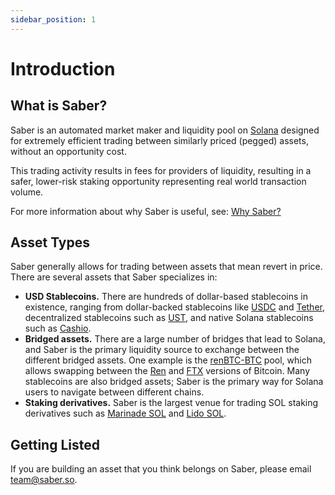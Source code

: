 ```yaml
---
sidebar_position: 1
---
```


# Introduction

## What is Saber?

Saber is an automated market maker and liquidity pool on [Solana](https://solana.com) designed for extremely efficient trading between similarly priced (pegged) assets, without an opportunity cost.

This trading activity results in fees for providers of liquidity, resulting in a safer, lower-risk staking opportunity representing real world transaction volume.

For more information about why Saber is useful, see: [Why Saber?](./why-saber)

## Asset Types

Saber generally allows for trading between assets that mean revert in price. There are several assets that Saber specializes in:

- **USD Stablecoins.** There are hundreds of dollar-based stablecoins in existence, ranging from dollar-backed stablecoins like [USDC](https://www.circle.com/en/usdc) and [Tether](https://tether.to/), decentralized stablecoins such as [UST](https://terra.money/), and native Solana stablecoins such as [Cashio](https://cashio.app).
- **Bridged assets.** There are a large number of bridges that lead to Solana, and Saber is the primary liquidity source to exchange between the different bridged assets. One example is the [renBTC-BTC](https://app.saber.so/#/pools/btc/deposit) pool, which allows swapping between the [Ren](https://renproject.io/) and [FTX](https://ftx.com) versions of Bitcoin. Many stablecoins are also bridged assets; Saber is the primary way for Solana users to navigate between different chains.
- **Staking derivatives.** Saber is the largest venue for trading SOL staking derivatives such as [Marinade SOL](https://marinade.io) and [Lido SOL](https://lido.fi).

## Getting Listed

If you are building an asset that you think belongs on Saber, please email [team@saber.so](mailto:team@saber.so).
